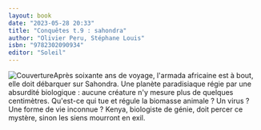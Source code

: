 ```yaml
---
layout: book
date: "2023-05-28 20:33"
title: "Conquêtes t.9 : sahondra"
author: "Olivier Peru, Stéphane Louis"
isbn: "9782302090934"
editor: "Soleil"
---
```

![Couverture](/img/9782302090934.jpg)Après soixante ans de voyage, l'armada africaine est à bout, elle doit débarquer sur Sahondra. Une planète paradisiaque régie par une absurdité biologique : aucune créature n'y mesure plus de quelques centimètres. Qu'est-ce qui tue et régule la biomasse animale ? Un virus ? Une forme de vie inconnue ? Kenya, biologiste de génie, doit percer ce mystère, sinon les siens mourront en exil.
